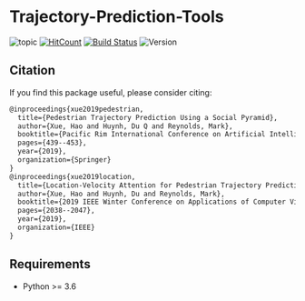 # Trajectory-Prediction-Tools
![topic](https://img.shields.io/badge/topic-trajectory--prediction-brightgreen.svg?logo=github) [![HitCount](http://hits.dwyl.io/xuehaouwa/Trajectory-Prediction-Tools.svg)](http://hits.dwyl.io/xuehaouwa/Trajectory-Prediction-Tools)
[![Build Status](https://travis-ci.com/xuehaouwa/Trajectory-Prediction-Tools.svg?token=aEwVHjsxxGpNpXCgchg1&branch=master)](https://travis-ci.com/xuehaouwa/Trajectory-Prediction-Tools) ![Version](https://img.shields.io/badge/version-0.0.2-ff69b4.svg)




## Citation

If you find this package useful, please consider citing:

```Latex
@inproceedings{xue2019pedestrian,
  title={Pedestrian Trajectory Prediction Using a Social Pyramid},
  author={Xue, Hao and Huynh, Du Q and Reynolds, Mark},
  booktitle={Pacific Rim International Conference on Artificial Intelligence},
  pages={439--453},
  year={2019},
  organization={Springer}
}
@inproceedings{xue2019location,
  title={Location-Velocity Attention for Pedestrian Trajectory Prediction},
  author={Xue, Hao and Huynh, Du and Reynolds, Mark},
  booktitle={2019 IEEE Winter Conference on Applications of Computer Vision (WACV)},
  pages={2038--2047},
  year={2019},
  organization={IEEE}
}
```


## Requirements

- Python >= 3.6



